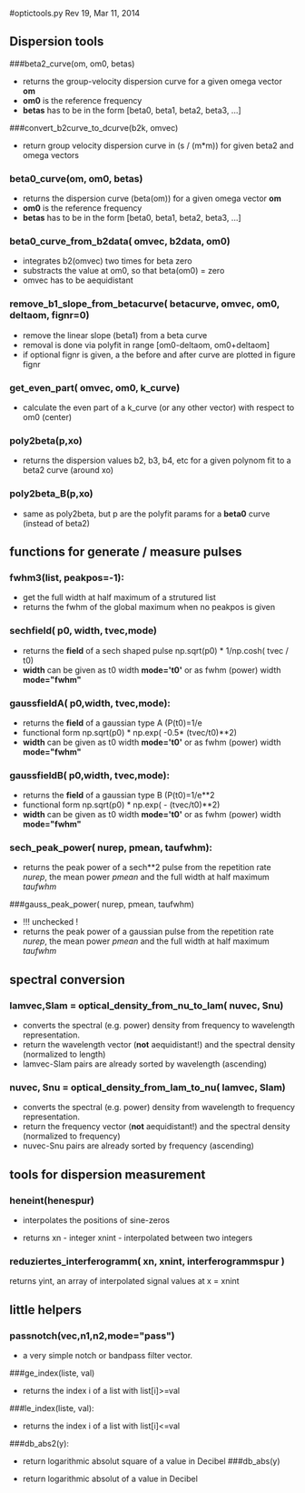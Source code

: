 #optictools.py
Rev 19, Mar 11, 2014

## Dispersion tools

###beta2\_curve(om, om0, betas)
* returns the group-velocity dispersion curve for a given omega vector **om**
* **om0** is the reference frequency
* **betas** has to be in the form [beta0, beta1, beta2, beta3, ...]

###convert\_b2curve\_to\_dcurve(b2k, omvec)
* return group velocity dispersion curve in (s / (m*m)) for given beta2 and omega vectors

### beta0\_curve(om, om0, betas)
* returns the dispersion curve (beta(om)) for a given omega vector **om**
* **om0** is the reference frequency
* **betas** has to be in the form [beta0, beta1, beta2, beta3, ...]

### beta0\_curve\_from\_b2data( omvec, b2data, om0)
* integrates b2(omvec) two times for beta zero
* substracts the value at om0, so that beta(om0) = zero
* omvec has to be aequidistant

### remove\_b1\_slope\_from\_betacurve( betacurve, omvec, om0, deltaom, fignr=0)
* remove the linear slope (beta1) from a beta curve
* removal is done via polyfit in range [om0-deltaom, om0+deltaom]
* if optional fignr is given, a the before and after curve are plotted in figure fignr

### get\_even\_part( omvec, om0, k_curve)
* calculate the even part of a k_curve (or any other vector) with respect to om0 (center)

### poly2beta(p,xo)
* returns the dispersion values b2, b3, b4, etc for a given polynom fit to a beta2 curve (around xo)

### poly2beta\_B(p,xo)
* same as poly2beta, but p are the polyfit params for a **beta0** curve (instead of beta2)

## functions for generate / measure pulses

### fwhm3(list, peakpos=-1):
* get the full width at half maximum of a strutured list
* returns the fwhm of the global maximum when no peakpos is given


### sechfield( p0, width, tvec,mode)
* returns the **field** of a sech shaped pulse np.sqrt(p0) * 1/np.cosh( tvec / t0)
* **width** can be given as t0 width **mode='t0'** or as fwhm (power) width **mode="fwhm"**

### gaussfieldA( p0,width, tvec,mode):
* returns the **field** of a gaussian type A (P(t0)=1/e
* functional form np.sqrt(p0) * np.exp( -0.5* (tvec/t0)**2)
* **width** can be given as t0 width **mode='t0'** or as fwhm (power) width **mode="fwhm"**

### gaussfieldB( p0,width, tvec,mode):
* returns the **field** of a gaussian type B (P(t0)=1/e**2
* functional form np.sqrt(p0) * np.exp( - (tvec/t0)**2)
* **width** can be given as t0 width **mode='t0'** or as fwhm (power) width **mode="fwhm"**

### sech\_peak\_power( nurep, pmean, taufwhm):
* returns the peak power of a sech**2 pulse from the repetition rate *nurep*, the mean power *pmean* and the full width at half maximum *taufwhm*


###gauss\_peak\_power( nurep, pmean, taufwhm)
* !!! unchecked ! 
* returns the peak power of a gaussian pulse from the repetition rate *nurep*, the mean power *pmean* and the full width at half maximum *taufwhm*

## spectral conversion

### lamvec,Slam = optical\_density\_from\_nu\_to\_lam( nuvec, Snu)
* converts the spectral (e.g. power) density from frequency to wavelength representation.
* return the wavelength vector (**not** aequidistant!) and the spectral density (normalized to length)
* lamvec-Slam pairs are already sorted by wavelength (ascending)

### nuvec, Snu = optical\_density\_from\_lam\_to\_nu( lamvec, Slam)
* converts the spectral (e.g. power) density from wavelength to frequency representation.
* return the frequency vector (**not** aequidistant!) and the spectral density (normalized to frequency)
* nuvec-Snu pairs are already sorted by frequency (ascending)


## tools for dispersion measurement
### heneint(henespur)

* interpolates the positions of sine-zeros

* returns xn - integer  xnint - interpolated between two integers

### reduziertes\_interferogramm( xn, xnint, interferogrammspur )

returns yint, an array of interpolated signal values at x = xnint

## little helpers


### passnotch(vec,n1,n2,mode="pass")

* a very simple notch or bandpass filter vector.


###ge\_index(liste, val)
* returns the index i of a list with list[i]>=val

###le\_index(liste, val):
* returns the index i of a list with list[i]<=val


###db\_abs2(y):

* return logarithmic absolut square of a value in Decibel 
###db\_abs(y)

* return logarithmic absolut  of a value in Decibel 